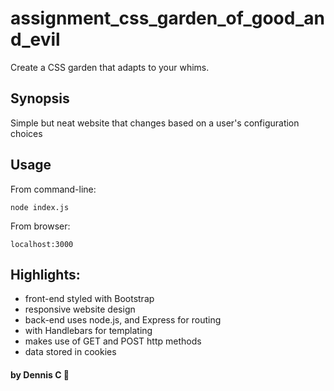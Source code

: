 # assignment_css_garden_of_good_and_evil
Create a CSS garden that adapts to your whims.

Synopsis
-----
Simple but neat website that changes based on a user's configuration choices

Usage
-----
From command-line: 
```
node index.js
```

From browser: 
```
localhost:3000
```

Highlights: 
-----
- front-end styled with Bootstrap
- responsive website design
- back-end uses node.js, and Express for routing
- with Handlebars for templating
- makes use of GET and POST http methods
- data stored in cookies

#### by Dennis C :deciduous_tree:
